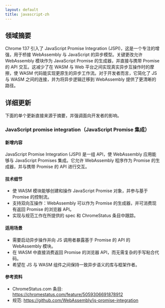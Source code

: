 ```yaml
---
layout: default
title: javascript-zh
---
```


## 领域摘要

Chrome 137 引入了 JavaScript Promise Integration (JSPI)，这是一个专注的增强，用于桥接 WebAssembly 与 JavaScript 的异步模型。关键更改允许 WebAssembly 模块作为 JavaScript Promise 的生成器，并直接与携带 Promise 的 API 交互。这减少了在 WASM 与 Web 平台之间实现真实异步互操作时的摩擦，使 WASM 代码能实现更原生的异步工作流。对于开发者而言，它简化了 JS 与 WASM 之间的连接，并为将异步逻辑迁移到 WebAssembly 提供了更清晰的路径。

## 详细更新

下面的单个更新直接来源于摘要，并强调面向开发者的影响。

### JavaScript promise integration（JavaScript Promise 集成）

#### 新增内容
JavaScript Promise Integration (JSPI) 是一组 API，使 WebAssembly 应用能够与 JavaScript Promises 集成。它允许 WebAssembly 程序作为 Promise 的生成器，并与携带 Promise 的 API 进行交互。

#### 技术细节
- 使 WASM 模块能够创建和操作 JavaScript Promise 对象，并参与基于 Promise 的控制流。
- 支持双向互操作：WebAssembly 可以作为 Promise 的生成器，并可消费现有返回 Promise 的浏览器 API。
- 实现与规范工作在所提供的 spec 和 ChromeStatus 条目中跟踪。

#### 适用场景
- 需要启动异步操作并向 JS 调用者暴露基于 Promise 的 API 的 WebAssembly 模块。
- 在 WASM 中直接消费返回 Promise 的浏览器 API，而无需复杂的手写粘合代码。
- 希望在 JS 与 WASM 组件之间保持一致异步语义的库与框架作者。

#### 参考资料
- ChromeStatus.com 条目: https://chromestatus.com/feature/5059306691878912  
- 规范: https://github.com/WebAssembly/js-promise-integration
